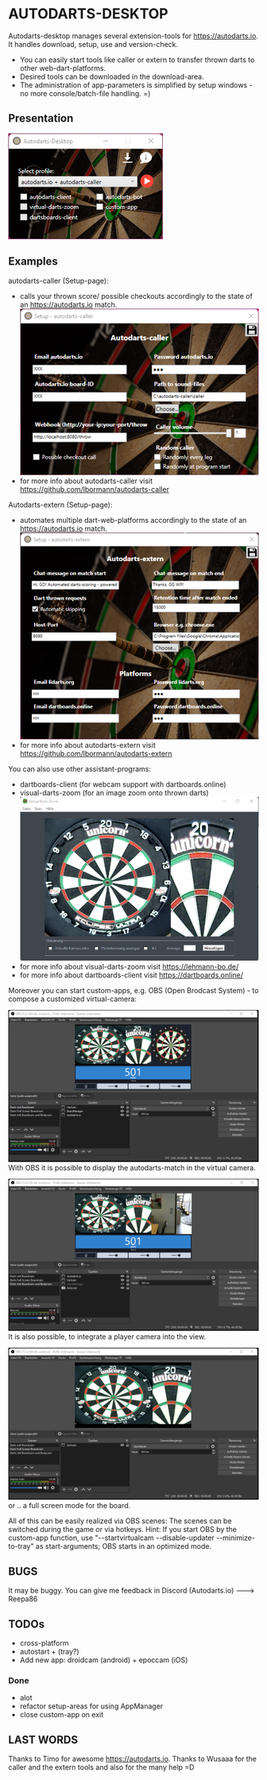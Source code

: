 # AUTODARTS-DESKTOP

Autodarts-desktop manages several extension-tools for https://autodarts.io.
It handles download, setup, use and version-check.
 - You can easily start tools like caller or extern to transfer thrown darts to other web-dart-platforms.
 - Desired tools can be downloaded in the download-area.
 - The administration of app-parameters is simplified by setup windows - no more console/batch-file handling. =)

## Presentation
![alt text](https://github.com/Semtexmagix/autodarts-desktop/blob/master/Main.png?raw=true)


## Examples
autodarts-caller (Setup-page):
 - calls your thrown score/ possible checkouts accordingly to the state of an https://autodarts.io match.
 ![alt text](https://github.com/Semtexmagix/autodarts-desktop/blob/master/SetupCaller.png?raw=true)
  - for more info about autodarts-caller visit https://github.com/lbormann/autodarts-caller

Autodarts-extern (Setup-page):
 - automates multiple dart-web-platforms accordingly to the state of an https://autodarts.io match.
 ![alt text](https://github.com/Semtexmagix/autodarts-desktop/blob/master/SetupExtern.png?raw=true)
  - for more info about autodarts-extern visit https://github.com/lbormann/autodarts-extern

You can also use other assistant-programs:
 - dartboards-client (for webcam support with dartboards.online)
 - visual-darts-zoom (for an image zoom onto thrown darts)
 ![alt text](https://github.com/Semtexmagix/autodarts-desktop/blob/master/vdz.png?raw=true)
  - for more info about visual-darts-zoom visit https://lehmann-bo.de/
  - for more info about dartboards-client visit https://dartboards.online/


Moreover you can start custom-apps, e.g. OBS (Open Brodcast System) - to compose a customized virtual-camera:

![alt text](https://github.com/Semtexmagix/autodarts-desktop/blob/master/OBS2.png?raw=true)
With OBS it is possible to display the autodarts-match in the virtual camera.


![alt text](https://github.com/Semtexmagix/autodarts-desktop/blob/master/OBS1.png?raw=true)
It is also possible, to integrate a player camera into the view.


![alt text](https://github.com/Semtexmagix/autodarts-desktop/blob/master/OBS3.png?raw=true)
or .. a full screen mode for the board.

All of this can be easily realized via OBS scenes: The scenes can be switched during the game or via hotkeys.
Hint: If you start OBS by the custom-app function, use "--startvirtualcam --disable-updater --minimize-to-tray" as start-arguments; OBS starts in an optimized mode. 


## BUGS

It may be buggy. You can give me feedback in Discord (Autodarts.io) ---> Reepa86


## TODOs
- cross-platform
- autostart + (tray?)
- Add new app: droidcam (android) + epoccam (iOS)


### Done
- alot
- refactor setup-areas for using AppManager
- close custom-app on exit


## LAST WORDS
Thanks to Timo for awesome https://autodarts.io.
Thanks to Wusaaa for the caller and the extern tools and also for the many help =D 
